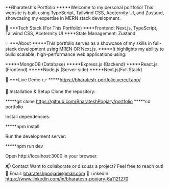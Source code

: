 **Bharatesh's Portfolio
*****Welcome to my personal portfolio! This website is built using TypeScript, Tailwind CSS, Aceternity UI, and Zustand, showcasing my expertise in MERN stack development.

🚀 **\*Tech Stack (For This Portfolio)
\*\***Frontend: Next.js, TypeScript, Tailwind CSS, Aceternity UI
\*\*\*\*State Management: Zustand

💡 **\*About
\*\*\***This portfolio serves as a showcase of my skills in full-stack development using MREN OR Next.js.
**\***It highlights my ability to build scalable, high-performance web applications using:

**\***MongoDB (Database)
**\***Express.js (Backend)
**\***React.js (Frontend)
**\***Node.js (Server-side)
**\***Next.js(Full Stack)

🔗 **\*Live Demo
👉 \*\*\***https://bharatesh-portfolio.vercel.app/

📁 Installation & Setup
Clone the repository:

**\***git clone https://github.com/BharateshPoojary/portfolio
**\***cd portfolio

Install dependencies:

**\***npm install

Run the development server:

**\***npm run dev

Open http://localhost:3000 in your browser.

📬 Contact
Want to collaborate or discuss a project? Feel free to reach out!
📧 Email: bharateshpoojari@gmail.com
💼 LinkedIn: https://www.linkedin.com/in/bharatesh-poojary-6a1121270
